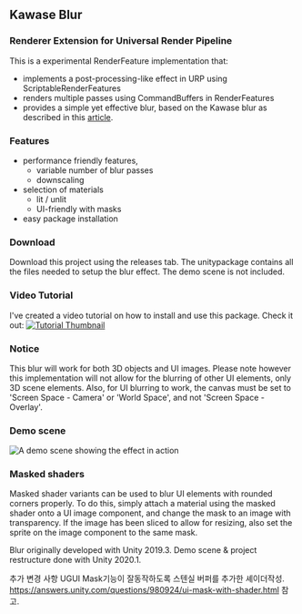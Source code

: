 ## Kawase Blur
### Renderer Extension for Universal Render Pipeline

This is a experimental RenderFeature implementation that:
* implements a post-processing-like effect in URP using ScriptableRenderFeatures
* renders multiple passes using CommandBuffers in RenderFeatures
* provides a simple yet effective blur, based on the Kawase blur as described in this [article](https://software.intel.com/en-us/blogs/2014/07/15/an-investigation-of-fast-real-time-gpu-based-image-blur-algorithms).


### Features
* performance friendly features,
  * variable number of blur passes
  * downscaling
* selection of materials
  * lit / unlit
  * UI-friendly with masks
* easy package installation


### Download
Download this project using the releases tab. The unitypackage contains all the files needed to setup the blur effect. The demo scene is not included.


### Video Tutorial
I've created a video tutorial on how to install and use this package. Check it out:
[![Tutorial Thumbnail](http://img.youtube.com/vi/BIKUSU7nz20/0.jpg)](http://www.youtube.com/watch?v=BIKUSU7nz20 "Blur / Frosted Glass in the Unity Universal Render Pipeline (URP) for Free!")


### Notice
This blur will work for both 3D objects and UI images. Please note however this implementation will not allow for the blurring of other UI elements, only 3D scene elements. Also, for UI blurring to work, the canvas must be set to 'Screen Space - Camera' or 'World Space', and not 'Screen Space - Overlay'.


### Demo scene
![A demo scene showing the effect in action](sample-blur.png)


### Masked shaders
Masked shader variants can be used to blur UI elements with rounded corners properly. To do this, simply attach a material using the masked shader onto a UI image component, and change the mask to an image with transparency. If the image has been sliced to allow for resizing, also set the sprite on the image component to the same mask.


Blur originally developed with Unity 2019.3.
Demo scene & project restructure done with Unity 2020.1.

추가 변경 사항
UGUI Mask기능이 잘동작하도록 스텐실 버퍼를 추가한 셰이더작성.
https://answers.unity.com/questions/980924/ui-mask-with-shader.html 참고.
